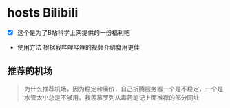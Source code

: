# hosts Bilibili
- [x] 这个是为了B站科学上网提供的一份福利吧

- 使用方法
根据我哔哩哔哩的视频介绍食用更佳

## 推荐的机场
> 为什么推荐机场，因为稳定和廉价，自己折腾服务器一个是不稳定，一个是水管太小总是不够用，我羡慕罗列从毒药笔记上面推荐的部分网址

